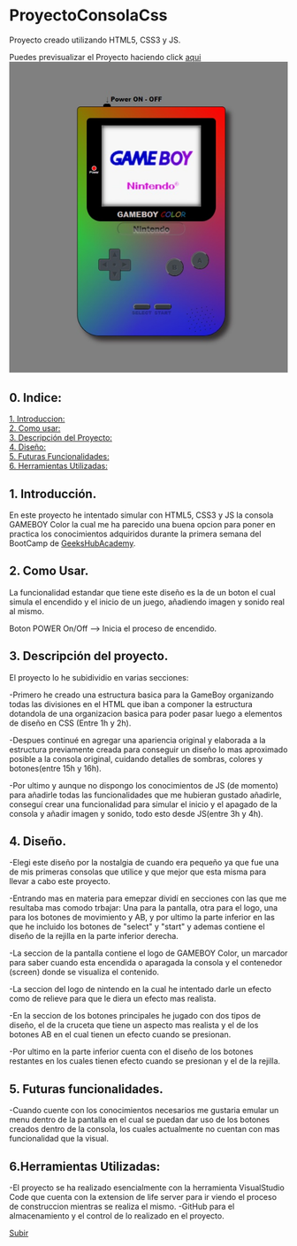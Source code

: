 <a name="top"></a>
# ProyectoConsolaCss

Proyecto creado utilizando HTML5, CSS3 y JS.

Puedes previsualizar el Proyecto haciendo click [aqui](https://andreumartinezg.github.io/ProyectoConsolaCss/)
[![GameBoy](assets/img/screen.jpg)](https://andreumartinezg.github.io/ProyectoConsolaCss/)

## 0. Indice:


  [1. Introduccion:](#1-introducción)<br>
  [2. Como usar:](#2-como-usar)<br>
  [3. Descripción del Proyecto:](#3-descripción-del-proyecto)<br>
  [4. Diseño:](#4-diseño)<br>
  [5. Futuras Funcionalidades:](#5-futuras-funcionalidades)<br>
  [6. Herramientas Utilizadas:](#6herramientas-utilizadas)


## 1. Introducción.

En este proyecto he intentado simular con HTML5, CSS3 y JS la consola GAMEBOY Color la cual me ha parecido una buena opcion para poner en practica los conocimientos adquiridos durante la primera semana del BootCamp de [GeeksHubAcademy](https://bootcamp.geekshubsacademy.com/).


## 2. Como Usar.

La funcionalidad estandar que tiene este diseño es la de un boton el cual simula el encendido y el inicio de un juego, añadiendo imagen y sonido real al mismo.

Boton POWER On/Off --> Inicia el proceso de encendido.

## 3. Descripción del proyecto.

El proyecto lo he subidividio en varias secciones: 

-Primero he creado una estructura basica para la GameBoy organizando todas las divisiones en el HTML que iban a componer la estructura dotandola de una organizacion basica para poder pasar luego a elementos de diseño en CSS (Entre 1h y 2h).

-Despues continué en agregar una apariencia original y elaborada a la estructura previamente creada para conseguir un diseño lo mas aproximado posible a la consola original, cuidando detalles de sombras, colores y botones(entre 15h y 16h).

-Por ultimo y aunque no dispongo los conocimientos de JS (de momento) para añadirle todas las funcionalidades que me hubieran gustado añadirle, conseguí crear una funcionalidad para simular el inicio y el apagado de la consola y añadir imagen y sonido, todo esto desde JS(entre 3h y 4h).


## 4. Diseño.

-Elegi este diseño por la nostalgia de cuando era pequeño ya que fue una de mis primeras consolas que utilice y que mejor que esta misma para llevar a cabo este proyecto.

-Entrando mas en materia para emepzar dividí en secciones con las que me resultaba mas comodo trbajar: Una para la pantalla, otra para el logo, una para los botones de movimiento y AB, y por ultimo la parte inferior en las que he incluido los botones de "select" y "start" y ademas contiene el diseño de la rejilla en la parte inferior derecha.

-La seccion de la pantalla contiene el logo de GAMEBOY Color, un marcador para saber cuando esta encendida o aparagada la consola y el contenedor (screen) donde se visualiza el contenido.

-La seccion del logo de nintendo en la cual he intentado darle un efecto como de relieve para que le diera un efecto mas realista.

-En la seccion de los botones principales he jugado con dos tipos de diseño, el de la cruceta que tiene un aspecto mas realista y el de los botones AB en el cual tienen un efecto cuando se presionan.

-Por ultimo en la parte inferior cuenta con el diseño de los botones restantes en los cuales tienen efecto cuando se presionan y el de la rejilla.


## 5. Futuras funcionalidades.

-Cuando cuente con los conocimientos necesarios me gustaria emular un menu dentro de la pantalla en el cual se puedan dar uso de los botones creados dentro de la consola, los cuales actualmente no cuentan con mas funcionalidad que la visual.

## 6.Herramientas Utilizadas:

-El proyecto se ha realizado esencialmente con la herramienta VisualStudio Code que cuenta con la extension de life server para ir viendo el proceso de construccion mientras se realiza el mismo.
-GitHub para el almacenamiento y el control de lo realizado en el proyecto.

[Subir](#top)

